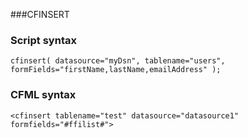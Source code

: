 ###CFINSERT

### Script syntax
```luceescript
cfinsert( datasource="myDsn", tablename="users", formFields="firstName,lastName,emailAddress" );

```
### CFML syntax
```lucee
<cfinsert tablename="test" datasource="datasource1" formfields="#ffilist#">

```